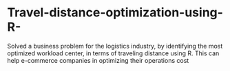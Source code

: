 # Travel-distance-optimization-using-R-
Solved a business problem for the logistics industry, by identifying the most optimized workload center, in terms of traveling distance using R. This can help e-commerce companies in optimizing their operations cost
